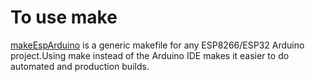 To use make
============

 [makeEspArduino](https://github.com/plerup/makeEspArduino) is a generic makefile for any ESP8266/ESP32 Arduino project.Using make instead of the Arduino IDE makes it easier to do automated and production builds.

